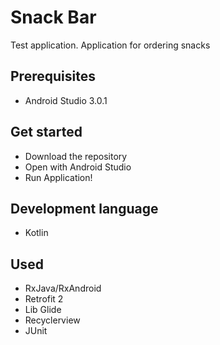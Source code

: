 # Snack Bar

Test application.
Application for ordering snacks

## Prerequisites

- Android Studio 3.0.1

## Get started

- Download the repository
- Open with Android Studio
- Run Application!

## Development language

- Kotlin

## Used

- RxJava/RxAndroid
- Retrofit 2
- Lib Glide
- Recyclerview
- JUnit
